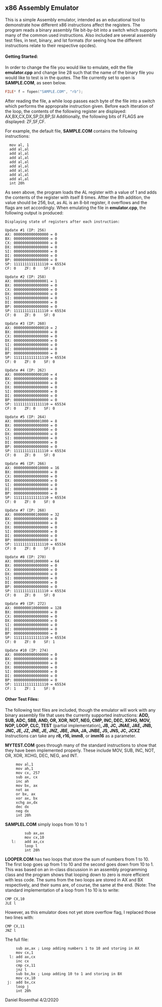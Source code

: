 ## x86 Assembly Emulator

This is a simple Assembly emulator, intended as an educational tool to demonstrate how different x86 instructions affect the registers. The program reads a binary assembly file bit-by-bit into a switch which supports many of the common used instructions. Also included are several assembly test files, in text, binary, and lst formats (for seeing how the different instructions relate to their respective opcdes).
#### Getting Started:

In order to change the file you would like to emulate, edit the file __emulator.cpp__ and change line 28 such that the name of the binary file you would like to test is in the quotes. The file currently set to open is __SAMPLE.COM__, as seen below.

```C++
FILE* f = fopen("SAMPLE.COM", "rb");
```
After reading the file, a while loop passes each byte of the file into a switch which performs the appropraite instruction given. 
Before each itteration of the loop, the contents of the following register are displayed:
AX,BX,CX,DX,SP,DI,BP,SI
Additionally, the following bits of FLAGS are displayed:
ZF,SF,CF.
 
For example, the default file, __SAMPLE.COM__ contains the following instructions:
```Assembly
  mov al, 1
  add al,al
  add al,al
  add al,al
  add al,al
  add al,al
  add al,al
  add al,al
  add al,al
  int 20h
 ```
As seen above, the program loads the AL register with a value of 1 and adds the contents of the register with itself 8 times. Aftter the 8th addition, the value should be 256, but, as AL is an 8-bit register, it overflows and the flags are set accordingly. When emulating the file in __emulator.cpp__, the following output is produced:
 
 ```
Displaying state of registers after each instruction:

Update #1 (IP: 256)
AX: 0000000000000000 = 0
BX: 0000000000000000 = 0
CX: 0000000000000000 = 0
DX: 0000000000000000 = 0
SI: 0000000000000000 = 0
DI: 0000000000000000 = 0
BP: 0000000000000000 = 0
SP: 1111111111111110 = 65534
CF: 0    ZF: 0    SF: 0

Update #2 (IP: 258)
AX: 0000000000000001 = 1
BX: 0000000000000000 = 0
CX: 0000000000000000 = 0
DX: 0000000000000000 = 0
SI: 0000000000000000 = 0
DI: 0000000000000000 = 0
BP: 0000000000000000 = 0
SP: 1111111111111110 = 65534
CF: 0    ZF: 0    SF: 0

Update #3 (IP: 260)
AX: 0000000000000010 = 2
BX: 0000000000000000 = 0
CX: 0000000000000000 = 0
DX: 0000000000000000 = 0
SI: 0000000000000000 = 0    
DI: 0000000000000000 = 0    
BP: 0000000000000000 = 0    
SP: 1111111111111110 = 65534
CF: 0    ZF: 0    SF: 0     

Update #4 (IP: 262)
AX: 0000000000000100 = 4    
BX: 0000000000000000 = 0    
CX: 0000000000000000 = 0    
DX: 0000000000000000 = 0    
SI: 0000000000000000 = 0
DI: 0000000000000000 = 0
BP: 0000000000000000 = 0
SP: 1111111111111110 = 65534
CF: 0    ZF: 0    SF: 0

Update #5 (IP: 264)
AX: 0000000000001000 = 8
BX: 0000000000000000 = 0
CX: 0000000000000000 = 0
DX: 0000000000000000 = 0
SI: 0000000000000000 = 0
DI: 0000000000000000 = 0
BP: 0000000000000000 = 0
SP: 1111111111111110 = 65534
CF: 0    ZF: 0    SF: 0

Update #6 (IP: 266)
AX: 0000000000010000 = 16
BX: 0000000000000000 = 0
CX: 0000000000000000 = 0
DX: 0000000000000000 = 0
SI: 0000000000000000 = 0
DI: 0000000000000000 = 0
BP: 0000000000000000 = 0
SP: 1111111111111110 = 65534
CF: 0    ZF: 0    SF: 0

Update #7 (IP: 268)
AX: 0000000000100000 = 32
BX: 0000000000000000 = 0
CX: 0000000000000000 = 0
DX: 0000000000000000 = 0
SI: 0000000000000000 = 0
DI: 0000000000000000 = 0
BP: 0000000000000000 = 0
SP: 1111111111111110 = 65534
CF: 0    ZF: 0    SF: 0

Update #8 (IP: 270)
AX: 0000000001000000 = 64
BX: 0000000000000000 = 0
CX: 0000000000000000 = 0
DX: 0000000000000000 = 0
SI: 0000000000000000 = 0
DI: 0000000000000000 = 0
BP: 0000000000000000 = 0
SP: 1111111111111110 = 65534
CF: 0    ZF: 0    SF: 0

Update #9 (IP: 272)
AX: 0000000010000000 = 128
BX: 0000000000000000 = 0
CX: 0000000000000000 = 0
DX: 0000000000000000 = 0
SI: 0000000000000000 = 0
DI: 0000000000000000 = 0
BP: 0000000000000000 = 0
SP: 1111111111111110 = 65534
CF: 0    ZF: 0    SF: 1

Update #10 (IP: 274)
AX: 0000000000000000 = 0
BX: 0000000000000000 = 0
CX: 0000000000000000 = 0
DX: 0000000000000000 = 0
SI: 0000000000000000 = 0
DI: 0000000000000000 = 0
BP: 0000000000000000 = 0
SP: 1111111111111110 = 65534
CF: 1    ZF: 1    SF: 0
``` 
 
 #### Other Test Files:
 The following test files are included, though the emulator will work with any binary assembly file that uses the currenty supported instructions:
__ADD, SUB, ADC, SBB, AND, OR, XOR, NOT, NEG, CMP, INC, DEC, XCHG, MOV, NOP, LOOP, CLC, TEST__ (partial implementation)__, JB, JC, JNAE, JAE, JNB, JNC, JE, JZ, JNE, JE, JNZ, JBE, JNA, JA, JNBE, JS, JNS, JC, JCXZ__
Instructions can take any __r8, r16, imm8__, or __imm16__ as a parameter.
 
__MYTEST.COM__ goes through many of the standard instructions to show that they have been implemented properly.
These include MOV, SUB, INC, NOT, OR, XOR, XCHG, DEC, NEG, and INT.
```Assembly
     mov al,1
     mov ah,1
     mov cx, 257
     sub ax, cx
     inc ah
     mov bx, ax
     not ax
     or bx, ax
     xor ax, bx
     xchg ax,dx
     dec dx
     neg dx
     int 20h
```

__SAMPLEL.COM__ simply loops from 10 to 1
```Assembly
         sub ax,ax
         mov cx,10
   l:    add ax,cx
         loop l
         int 20h
```

__LOOPER.COM__ has two loops that store the sum of numbers from 1 to 10.
The first loop goes up from 1 to 10 and the second goes down from 10 to 1.
This was based on an in-class discussion in an assembly programming class and the program shows that looping down to zero is more efficient with less code.
The sums from the two loops are stored in AX and BX respectively, and their sums are, of course, the same at the end.
(Note: The standard implementation of a loop from 1 to 10 is to write:
```Assembly
CMP CX,10 
JLE l
```
However, as this emulator does not yet store overflow flag, I replaced those two lines with:
```Assembly
CMP CX,11
JNZ l
```
The full file:
```Assembly
     sub ax,ax ; Loop adding numbers 1 to 10 and storing in AX
     mov cx,1
  l: add ax,cx
     inc cx
     cmp cx,11
     jnz l
     sub bx,bx ; Loop adding 10 to 1 and storing in BX
     mov cx,10
 j:  add bx,cx
     loop j
     int 20h
```

Daniel Rosenthal
4/2/2020
